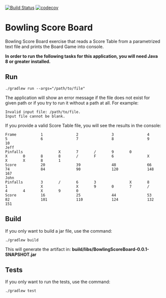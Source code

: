 [![Build Status](https://travis-ci.com/lepsistemas/BowlingScoreBoard.svg?branch=master)](https://travis-ci.com/lepsistemas/BowlingScoreBoard) [![codecov](https://codecov.io/gh/lepsistemas/BowlingScoreBoard/branch/master/graph/badge.svg?token=3XTLLVS7E6)](https://codecov.io/gh/lepsistemas/BowlingScoreBoard)

# Bowling Score Board
Bowling Score Board exercise that reads a Score Table from a parametrized text file and prints the Board Game into console.

**In order to run the following tasks for this application, you will need Java 8 or greater installed.**

## Run

```shell
./gradlew run --args="/path/to/file"
```

The application will show an error message if the file does not exist for given path or if you try to run it without a path at all. For example:

```shell
Invalid input file: /path/to/file.
Input file cannot be blank.
```

If you provide a valid Score Table file, you will see the results in the console:

```shell
Frame           1               2               3               4               5               6               7               8               9               10
Jeff
Pinfalls                X       7       /       9       0               X       0       8       8       /       F       6               X               X       X       8       1
Score           20              39              48              66              74              84              90              120             148             167
John
Pinfalls        3       /       6       3               X       8       1               X               X       9       0       7       /       4       4       X       9       0
Score           16              25              44              53              82              101             110             124             132             151

```

## Build

If you only want to build a jar file, use the command:

```shell
./gradlew build
```

This will generate the artifact in: **build/libs/BowlingScoreBoard-0.0.1-SNAPSHOT.jar**

## Tests

If you only want to run the tests, use the command:

```shell
./gradlew test
```

